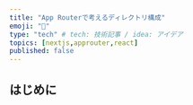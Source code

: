 ```yaml
---
title: "App Routerで考えるディレクトリ構成"
emoji: "🤖"
type: "tech" # tech: 技術記事 / idea: アイデア
topics: [nextjs,approuter,react]
published: false
---
```


## はじめに
